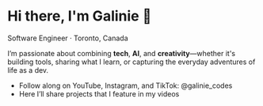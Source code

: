 # Hi there, I'm Galinie 👋

Software Engineer · Toronto, Canada

I’m passionate about combining **tech**, **AI**, and **creativity**—whether it's building tools, sharing what I learn, or capturing the everyday adventures of life as a dev.

- Follow along on YouTube, Instagram, and TikTok: @galinie_codes
- Here I’ll share projects that I feature in my videos
